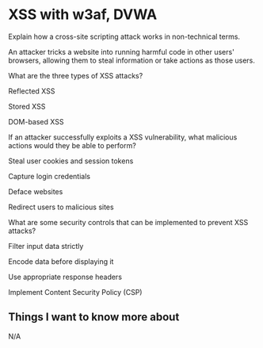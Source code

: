 #  XSS with w3af, DVWA

Explain how a cross-site scripting attack works in non-technical terms.

An attacker tricks a website into running harmful code in other users' browsers, allowing them to steal information or take actions as those users.

What are the three types of XSS attacks?

Reflected XSS

Stored XSS

DOM-based XSS

If an attacker successfully exploits a XSS vulnerability, what malicious actions would they be able to perform?

Steal user cookies and session tokens

Capture login credentials

Deface websites

Redirect users to malicious sites

What are some security controls that can be implemented to prevent XSS attacks?

Filter input data strictly

Encode data before displaying it

Use appropriate response headers

Implement Content Security Policy (CSP)

## Things I want to know more about

N/A